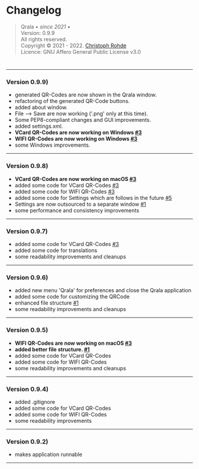 # Changelog

> Qrala &bull; _since 2021_ &bull;  <br/> 
> Version: 0.9.9 <br/> 
> All rights reserved. <br/>
> Copyright &copy; 2021 - 2022. [Christoph Rohde](https://github.com/CodebyCR) <br/>
> Licence: GNU Affero General Public License v3.0
#

---
### Version 0.9.9)

- generated QR-Codes are now shown in the Qrala window.
- refactoring of the generated QR-Code buttons.
- added about window.
- File --> Save are now working ('.png' only at this time).
- Some PEP8-compliant changes and GUI improvements.
- added settings.xml.
- <b> VCard QR-Codes are now working on Windows [#3](https://github.com/CodebyCR/Qrala/issues/3) </b>
- <b> WIFI QR-Codes are now working on Windows [#3](https://github.com/CodebyCR/Qrala/issues/3) </b>
- some Windows improvements.

---
### Version 0.9.8)  

- <b> VCard QR-Codes are now working on macOS [#3](https://github.com/CodebyCR/Qrala/issues/3) </b>
- added some code for VCard QR-Codes [#3](https://github.com/CodebyCR/Qrala/issues/3)
- added some code for WIFI QR-Codes [#3](https://github.com/CodebyCR/Qrala/issues/3)
- added some code for Settings which are follows in the future [#5](https://github.com/CodebyCR/Qrala/issues/5)
- Settings are now outsourced to a separate window [#1](https://github.com/CodebyCR/Qrala/issues/1)
- some performance and consistency improvements

---
### Version 0.9.7)

- added some code for VCard QR-Codes [#3](https://github.com/CodebyCR/Qrala/issues/3)
- added some code for translations
- some readability improvements and cleanups

---
### Version 0.9.6)

- added new menu 'Qrala' for preferences and close the Qrala application
- added some code for customizing the QRCode 
- enhanced file structure [#1](https://github.com/CodebyCR/Qrala/issues/1) </b>
- some readability improvements and cleanups

---
### Version 0.9.5)

- <b> WIFI QR-Codes are now working on macOS [#3](https://github.com/CodebyCR/Qrala/issues/3) </b>
- <b> added better file structure. [#1](https://github.com/CodebyCR/Qrala/issues/1) </b>
- added some code for VCard QR-Codes
- added some code for WIFI QR-Codes
- some readability improvements and cleanups

---
### Version 0.9.4)

- added .gitignore
- added some code for VCard QR-Codes
- added some code for WIFI QR-Codes
- some readability improvements

---
### Version 0.9.2)

- makes application runnable

---
